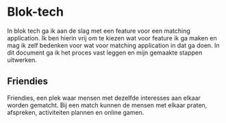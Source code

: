 # Blok-tech

In blok tech ga ik aan de slag met een feature voor een matching application. Ik ben hierin vrij om te kiezen wat voor feature ik ga maken en mag ik zelf bedenken voor wat voor matching application in dat ga doen. In dit document ga ik het proces vast leggen en mijn gemaakte stappen uitwerken.

## Friendies
Friendies, een plek waar mensen met dezelfde interesses aan elkaar worden gematcht. Bij een match kunnen de mensen met elkaar praten, afspreken, activiteiten plannen en online gamen. 

